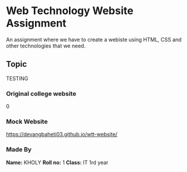 # Web Technology Website Assignment

An assignment where we have to create a webiste using HTML, CSS and other technologies that we need.

## Topic

TESTING

### Original college website

0

### Mock Website

https://devangbaheti03.github.io/wtt-website/

### Made By

**Name:** KHOLY
**Roll no:** 1
**Class:** IT 1rd year
